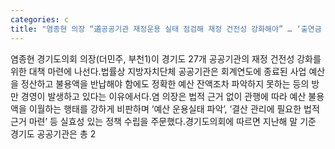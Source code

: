 ```yaml
---
categories: c
title: "염종현 의장 “道공공기관 재정운용 실태 점검해 재정 건전성 강화해야” … ‘출연금 및 위탁사업비 정산조례 제정’ 등 실질적 대책마련 주문"
---
```

염종현 경기도의회 의장(더민주, 부천1)이 경기도 27개 공공기관의 재정 건전성 강화를 위한 대책 마련에 나선다.법률상 지방자치단체 공공기관은 회계연도에 종료된 사업 예산을 정산하고 불용액을 반납해야 함에도 정확한 예산 잔액조차 파악하지 못하는 등의 방만 경영이 발생하고 있다는 이유에서다.염 의장은 법적 근거 없이 관행에 따라 예산 불용액을 이월하는 행태를 강하게 비판하며 ‘예산 운용실태 파악’, ‘결산 관리에 필요한 법적 근거 마련’ 등 실효성 있는 정책 수립을 주문했다.경기도의회에 따르면 지난해 말 기준 경기도 공공기관은 총 2
